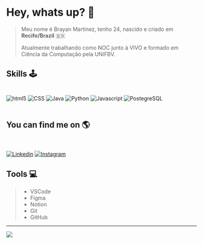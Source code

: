 # Hey, whats up? 👾

> Meu nome é Brayan Martinez, tenho 24, nascido e criado em **Recife/Brazil** 🇧🇷
>
> Atualmente trabalhando como NOC junto à VIVO e formado em Ciência da Computação pela UNIFBV.

## Skills 🕹
<div style="display: inline_block"></br>
    <img align= "center" alt="html5" src="https://img.shields.io/badge/HTML5-E34F26?style=for-the-badge&logo=html5&logoColor=white">
    <img align= "center" alt="CSS" src="https://img.shields.io/badge/CSS3-1572B6?style=for-the-badge&logo=css3&logoColor=white">
    <img align= "center" alt="Java" src="https://img.shields.io/badge/Java-ED8B00?style=for-the-badge&logo=java&logoColor=white">
    <img align= "center" alt="Python" src="https://img.shields.io/badge/Python-3776AB?style=for-the-badge&logo=python&logoColor=white">
    <img align= "center" alt="Javascript" src="https://img.shields.io/badge/JavaScript-F7DF1E?style=for-the-badge&logo=javascript&logoColor=black">
    <img align= "center" alt="PostegreSQL" src="https://img.shields.io/badge/PostgreSQL-316192?style=for-the-badge&logo=postgresql&logoColor=white">
</div></br>

## You can find me on 🌎
</br>

[![Linkedin](https://img.shields.io/badge/LinkedIn-0077B5?style=for-the-badge&logo=linkedin&logoColor=white)](www.linkedin.com/in/bamartinezz)
[![Instagram](https://img.shields.io/badge/Instagram-E4405F?style=for-the-badge&logo=instagram&logoColor=white)](https://www.instagram.com/martzx_/)
</br>

## Tools 💻

> - VSCode 
> - Figma
> - Notion
> - Git
> - GitHub
___________
![](https://media1.giphy.com/media/ArrVyXcjSzzxe/giphy.gif?cid=dc79c3575ad4be936e70436c499af7e2)

